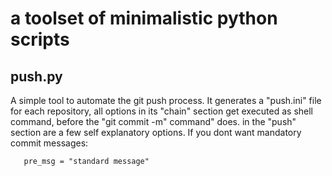# a toolset of minimalistic python scripts

## push.py
A simple tool to automate the git push process.
It generates a "push.ini" file for each repository,
all options in its "chain" section get executed 
as shell command, before the "git commit -m"  command" does.
in the "push" section are a few self explanatory options.
If you dont want mandatory commit messages:
```request_msg = 0
   pre_msg = "standard message"
```
